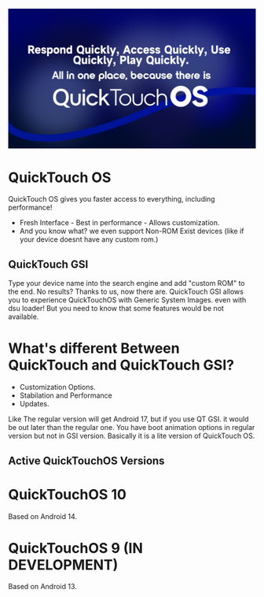 ![Banner](https://raw.githubusercontent.com/ksqtdev/quicktouchos/refs/heads/main/banner.png)

# QuickTouch OS

QuickTouch OS gives you faster access to everything, including performance!

- Fresh Interface - Best in performance - Allows customization.
- And you know what? we even support Non-ROM Exist devices (like if your device doesnt have any custom rom.)

## QuickTouch GSI

Type your device name into the search engine and add "custom ROM" to the end. No results? Thanks to us, now there are.
QuickTouch GSI allows you to experience QuickTouchOS with Generic System Images. even with dsu loader!
But you need to know that some features would be not available.

# What's different Between QuickTouch and QuickTouch GSI?
- Customization Options.
- Stabilation and Performance
- Updates.

Like The regular version will get Android 17, but if you use QT GSI. it would be out later than the regular one.
You have boot animation options in regular version but not in GSI version.
Basically it is a lite version of QuickTouch OS.

## Active QuickTouchOS Versions

# QuickTouchOS 10
Based on Android 14.

# QuickTouchOS 9 (IN DEVELOPMENT)
Based on Android 13.

